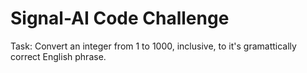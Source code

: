 # Signal-AI Code Challenge

Task: Convert an integer from 1 to 1000, inclusive, to it's gramattically correct English phrase.
